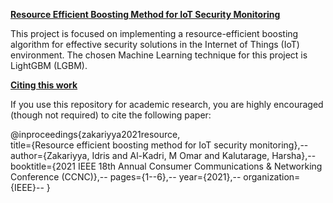 <ins>**Resource Efficient Boosting Method for IoT Security Monitoring**</ins>

This project is focused on implementing a resource-efficient boosting algorithm for effective security solutions in the Internet of Things (IoT) environment. The chosen Machine Learning technique for this project is LightGBM (LGBM). 

<ins>**Citing this work**</ins>

If you use this repository for academic research, you are highly encouraged (though not required) to cite the following paper:

@inproceedings{zakariyya2021resource, <br />
  title={Resource efficient boosting method for IoT security monitoring},--
  author={Zakariyya, Idris and Al-Kadri, M Omar and Kalutarage, Harsha},--
  booktitle={2021 IEEE 18th Annual Consumer Communications \& Networking Conference (CCNC)},--
  pages={1--6},--
  year={2021},--
  organization={IEEE}--
}
